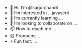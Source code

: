 - 👋 Hi, I’m @sagorchandr
- 👀 I’m interested in ...javascrit
- 🌱 I’m currently learning ...
- 💞️ I’m looking to collaborate on ...
- 📫 How to reach me ...
- 😄 Pronouns: ...
- ⚡ Fun fact: ...

<!---
sagorchandr/sagorchandr is a ✨ special ✨ repository because its `README.md` (this file) appears on your GitHub profile.
You can click the Preview link to take a look at your changes.
--->
